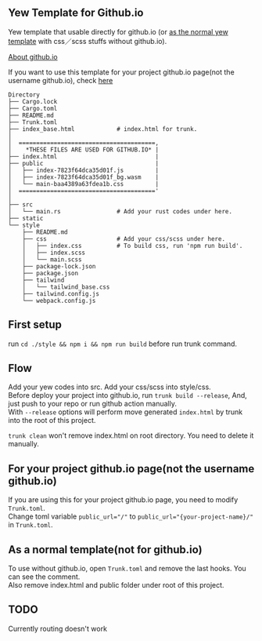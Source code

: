 ## Yew Template for Github.io
Yew template that usable directly for github.io (or [as the normal yew template](https://github.com/Ja-sonYun/yew-template-for-github-io/blob/main/README.md#as-a-normal-templatenot-for-githubio) with css／scss stuffs without github.io).

[About github.io](https://pages.github.com/)  
 
If you want to use this template for your project github.io page(not the username github.io), check [here](https://github.com/Ja-sonYun/yew-template-for-github-io/blob/main/README.md#for-your-project-githubio-pagenot-the-username-githubio)

```
Directory
├── Cargo.lock
├── Cargo.toml
├── README.md
├── Trunk.toml
├── index_base.html            # index.html for trunk.
│
│  =======================================,
│    *THESE FILES ARE USED FOR GITHUB.IO* |
├── index.html                            |
├── public                                |
│   ├── index-7823f64dca35d01f.js         |
│   ├── index-7823f64dca35d01f_bg.wasm    |
│   └── main-baa4389a63fdea1b.css         |
│  ======================================='
│
├── src
│   └── main.rs                # Add your rust codes under here.
├── static
└── style
    ├── README.md
    ├── css                    # Add your css/scss under here.
    │   ├── index.css          # To build css, run 'npm run build'.
    │   ├── index.scss
    │   └── main.scss
    ├── package-lock.json
    ├── package.json
    ├── tailwind
    │   └── tailwind_base.css
    ├── tailwind.config.js
    └── webpack.config.js
```

## First setup

run `cd ./style && npm i && npm run build` before run trunk command.

## Flow

Add your yew codes into src. Add your css/scss into style/css.   
Before deploy your project into github.io, run `trunk build --release`, And, just push to your repo or run github action manually.   
With `--release` options will perform move generated `index.html` by trunk into the root of this project.   

`trunk clean` won't remove index.html on root directory. You need to delete it manually.

## For your project github.io page(not the username github.io)

If you are using this for your project github.io page, you need to modify `Trunk.toml`.   
Change toml variable `public_url="/"` to `public_url="{your-project-name}/"` in `Trunk.toml`.


## As a normal template(not for github.io)

To use without github.io, open `Trunk.toml` and remove the last hooks. You can see the comment.   
Also remove index.html and public folder under root of this project.


## TODO

Currently routing doesn't work
